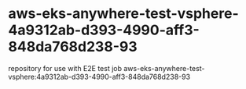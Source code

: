 # aws-eks-anywhere-test-vsphere-4a9312ab-d393-4990-aff3-848da768d238-93
repository for use with E2E test job aws-eks-anywhere-test-vsphere:4a9312ab-d393-4990-aff3-848da768d238-93
